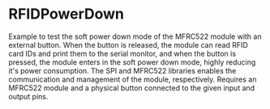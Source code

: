 # RFIDPowerDown
Example to test the soft power down mode of the MFRC522 module with an external button. When the button is released, the module can read RFID card IDs and print them to the serial monitor, and when the button is pressed, the module enters in the soft power down mode, highly reducing it's power consumption. The SPI and MFRC522 libraries enables the communication and management of the module, respectively. Requires an MFRC522 module and a physical button connected to the given input and output pins.
